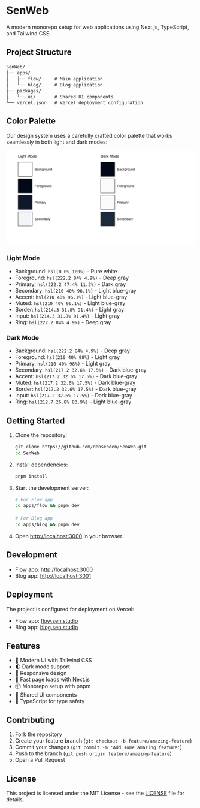 # SenWeb

A modern monorepo setup for web applications using Next.js, TypeScript, and Tailwind CSS.

## Project Structure

```
SenWeb/
├── apps/
│   ├── flow/     # Main application
│   └── blog/     # Blog application
├── packages/
│   └── ui/       # Shared UI components
└── vercel.json   # Vercel deployment configuration
```

## Color Palette

Our design system uses a carefully crafted color palette that works seamlessly in both light and dark modes:

![Color Palette](color-palette.svg)

### Light Mode
- Background: `hsl(0 0% 100%)` - Pure white
- Foreground: `hsl(222.2 84% 4.9%)` - Deep gray
- Primary: `hsl(222.2 47.4% 11.2%)` - Dark gray
- Secondary: `hsl(210 40% 96.1%)` - Light blue-gray
- Accent: `hsl(210 40% 96.1%)` - Light blue-gray
- Muted: `hsl(210 40% 96.1%)` - Light blue-gray
- Border: `hsl(214.3 31.8% 91.4%)` - Light gray
- Input: `hsl(214.3 31.8% 91.4%)` - Light gray
- Ring: `hsl(222.2 84% 4.9%)` - Deep gray

### Dark Mode
- Background: `hsl(222.2 84% 4.9%)` - Deep gray
- Foreground: `hsl(210 40% 98%)` - Light gray
- Primary: `hsl(210 40% 98%)` - Light gray
- Secondary: `hsl(217.2 32.6% 17.5%)` - Dark blue-gray
- Accent: `hsl(217.2 32.6% 17.5%)` - Dark blue-gray
- Muted: `hsl(217.2 32.6% 17.5%)` - Dark blue-gray
- Border: `hsl(217.2 32.6% 17.5%)` - Dark blue-gray
- Input: `hsl(217.2 32.6% 17.5%)` - Dark blue-gray
- Ring: `hsl(212.7 26.8% 83.9%)` - Light blue-gray

## Getting Started

1. Clone the repository:
   ```bash
   git clone https://github.com/densenden/SenWeb.git
   cd SenWeb
   ```

2. Install dependencies:
   ```bash
   pnpm install
   ```

3. Start the development server:
   ```bash
   # For Flow app
   cd apps/flow && pnpm dev

   # For Blog app
   cd apps/blog && pnpm dev
   ```

4. Open [http://localhost:3000](http://localhost:3000) in your browser.

## Development

- Flow app: [http://localhost:3000](http://localhost:3000)
- Blog app: [http://localhost:3001](http://localhost:3001)

## Deployment

The project is configured for deployment on Vercel:

- Flow app: [flow.sen.studio](https://flow.sen.studio)
- Blog app: [blog.sen.studio](https://blog.sen.studio)

## Features

- 🎨 Modern UI with Tailwind CSS
- 🌓 Dark mode support
- 📱 Responsive design
- 🚀 Fast page loads with Next.js
- 📦 Monorepo setup with pnpm
- 🔄 Shared UI components
- 🎯 TypeScript for type safety

## Contributing

1. Fork the repository
2. Create your feature branch (`git checkout -b feature/amazing-feature`)
3. Commit your changes (`git commit -m 'Add some amazing feature'`)
4. Push to the branch (`git push origin feature/amazing-feature`)
5. Open a Pull Request

## License

This project is licensed under the MIT License - see the [LICENSE](LICENSE) file for details. 